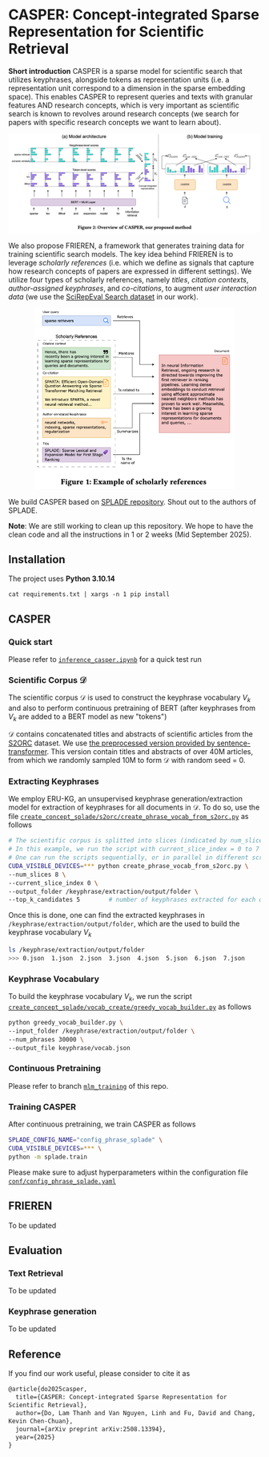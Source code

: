 # CASPER: Concept-integrated Sparse Representation for Scientific Retrieval
**Short introduction** CASPER is a sparse model for scientific search that utilizes keyphrases, alongside tokens as representation units (i.e. a representation unit correspond to a dimension in the sparse embedding space). This enables CASPER to represent queries and texts with granular features AND research concepts, which is very important as scientific search is known to revolves around research concepts (we search for papers with specific research concepts we want to learn about). 

![CASPER Overview](img/casper_overview.png "Overview of CASPER, our proposed method")

We also propose FRIEREN, a framework that generates training data for training scientific search models. The key idea behind FRIEREN is to leverage *scholarly references* (i.e. which we define as signals that capture how research concepts of papers are expressed in different settings). We utilize four types of scholarly references, namely *titles*, *citation contexts*, *author-assigned keyphrases*, and *co-citations*, to augment *user interaction data* (we use the [SciRepEval Search dataset](https://huggingface.co/datasets/allenai/scirepeval/viewer/search) in our work). 

<div style="text-align: center;">
<img src="img/scholarly_reference_example.png" alt="Scholarly References" width="400"/>
</div>




We build CASPER based on [SPLADE repository](https://github.com/naver/splade). Shout out to the authors of SPLADE.


**Note**: We are still working to clean up this repository. We hope to have the clean code and all the instructions in 1 or 2 weeks (Mid September 2025).

## Installation
The project uses **Python 3.10.14**
```
cat requirements.txt | xargs -n 1 pip install
```


## CASPER


### Quick start

Please refer to [`inference_casper.ipynb`](./inference_casper.ipynb) for a quick test run



### Scientific Corpus $\mathcal{D}$
The scientific corpus $\mathcal{D}$ is used to construct the keyphrase vocabulary $V_k$ and also to perform continuous pretraining of BERT (after keyphrases from $V_k$ are added to a BERT model as new "tokens")

$\mathcal{D}$ contains concatenated titles and abstracts of scientific articles from the [S2ORC](https://github.com/allenai/s2orc) dataset. We use [the preprocessed version provided by sentence-transformer](https://huggingface.co/datasets/sentence-transformers/s2orc). This version contain titles and abstracts of over 40M articles, from which we randomly sampled 10M to form $\mathcal{D}$ with random seed = 0.


### Extracting Keyphrases

We employ ERU-KG, an unsupervised keyphrase generation/extraction model for extraction of keyphrases for all documents in $\mathcal{D}$. To do so, use the file [`create_concept_splade/s2orc/create_phrase_vocab_from_s2orc.py`](./create_concept_splade/s2orc/create_phrase_vocab_from_s2orc.py) as follows


```bash
# The scientific corpus is splitted into slices (indicated by num_slices)
# In this example, we run the script with current_slice_index = 0 to 7
# One can run the scripts sequentially, or in parallel in different screens
CUDA_VISIBLE_DEVICES=*** python create_phrase_vocab_from_s2orc.py \
--num_slices 8 \
--current_slice_index 0 \
--output_folder /keyphrase/extraction/output/folder \
--top_k_candidates 5        # number of keyphrases extracted for each document
```

Once this is done, one can find the extracted keyphrases in `/keyphrase/extraction/output/folder`, which are the used to build the keyphrase vocabulary $V_k$

```bash
ls /keyphrase/extraction/output/folder
>>> 0.json  1.json  2.json  3.json  4.json  5.json  6.json  7.json
```
### Keyphrase Vocabulary

To build the keyphrase vocabulary $V_k$, we run the script [`create_concept_splade/vocab_create/greedy_vocab_builder.py`](./create_concept_splade/vocab_create/greedy_vocab_builder.py) as follows

```bash
python greedy_vocab_builder.py \
--input_folder /keyphrase/extraction/output/folder \
--num_phrases 30000 \
--output_file keyphrase/vocab.json
```



### Continuous Pretraining

Please refer to branch [`mlm_training`](https://github.com/louisdo/CASPER/tree/mlm_training) of this repo.

### Training CASPER

After continuous pretraining, we train CASPER as follows

```bash
SPLADE_CONFIG_NAME="config_phrase_splade" \
CUDA_VISIBLE_DEVICES=*** \
python -m splade.train
```

Please make sure to adjust hyperparameters within the configuration file [`conf/config_phrase_splade.yaml`](./conf/config_phrase_splade.yaml)

## FRIEREN
To be updated

## Evaluation
### Text Retrieval
To be updated
### Keyphrase generation
To be updated

## Reference
If you find our work useful, please consider to cite it as
```
@article{do2025casper,
  title={CASPER: Concept-integrated Sparse Representation for Scientific Retrieval},
  author={Do, Lam Thanh and Van Nguyen, Linh and Fu, David and Chang, Kevin Chen-Chuan},
  journal={arXiv preprint arXiv:2508.13394},
  year={2025}
}
```